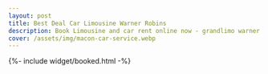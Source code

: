 ```yaml
---
layout: post
title: Best Deal Car Limousine Warner Robins
description: Book Limousine and car rent online now - grandlimo warner robins.
cover: /assets/img/macon-car-service.webp
---
```

{%- include widget/booked.html -%}